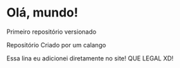 # Olá, mundo!
 Primeiro repositório versionado

 Repositório Criado por um calango

Essa lina eu adicionei diretamente no site! QUE LEGAL XD!

